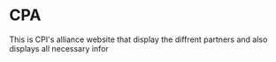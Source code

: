 # CPA
This is CPI's alliance website that display the diffrent partners and also 
displays all necessary infor
